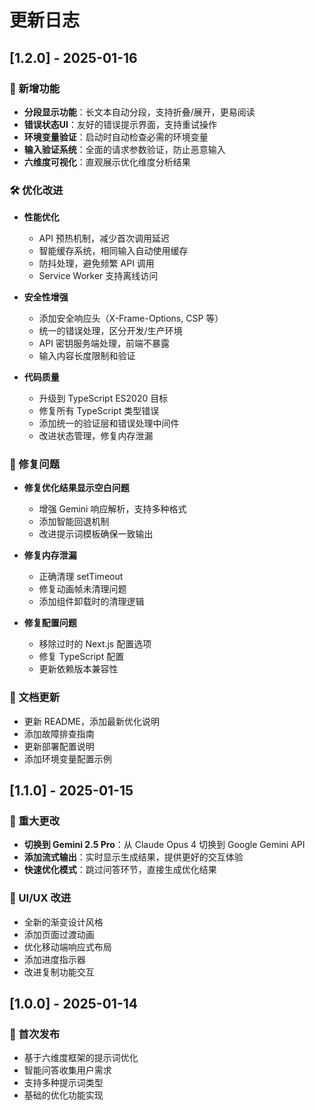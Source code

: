 # 更新日志

## [1.2.0] - 2025-01-16

### 🚀 新增功能
- **分段显示功能**：长文本自动分段，支持折叠/展开，更易阅读
- **错误状态UI**：友好的错误提示界面，支持重试操作
- **环境变量验证**：启动时自动检查必需的环境变量
- **输入验证系统**：全面的请求参数验证，防止恶意输入
- **六维度可视化**：直观展示优化维度分析结果

### 🛠️ 优化改进
- **性能优化**
  - API 预热机制，减少首次调用延迟
  - 智能缓存系统，相同输入自动使用缓存
  - 防抖处理，避免频繁 API 调用
  - Service Worker 支持离线访问
  
- **安全性增强**
  - 添加安全响应头（X-Frame-Options, CSP 等）
  - 统一的错误处理，区分开发/生产环境
  - API 密钥服务端处理，前端不暴露
  - 输入内容长度限制和验证

- **代码质量**
  - 升级到 TypeScript ES2020 目标
  - 修复所有 TypeScript 类型错误
  - 添加统一的验证层和错误处理中间件
  - 改进状态管理，修复内存泄漏

### 🐛 修复问题
- **修复优化结果显示空白问题**
  - 增强 Gemini 响应解析，支持多种格式
  - 添加智能回退机制
  - 改进提示词模板确保一致输出
  
- **修复内存泄漏**
  - 正确清理 setTimeout
  - 修复动画帧未清理问题
  - 添加组件卸载时的清理逻辑

- **修复配置问题**
  - 移除过时的 Next.js 配置选项
  - 修复 TypeScript 配置
  - 更新依赖版本兼容性

### 📝 文档更新
- 更新 README，添加最新优化说明
- 添加故障排查指南
- 更新部署配置说明
- 添加环境变量配置示例

## [1.1.0] - 2025-01-15

### 🎯 重大更改
- **切换到 Gemini 2.5 Pro**：从 Claude Opus 4 切换到 Google Gemini API
- **添加流式输出**：实时显示生成结果，提供更好的交互体验
- **快速优化模式**：跳过问答环节，直接生成优化结果

### 🎨 UI/UX 改进
- 全新的渐变设计风格
- 添加页面过渡动画
- 优化移动端响应式布局
- 添加进度指示器
- 改进复制功能交互

## [1.0.0] - 2025-01-14

### 🎉 首次发布
- 基于六维度框架的提示词优化
- 智能问答收集用户需求
- 支持多种提示词类型
- 基础的优化功能实现